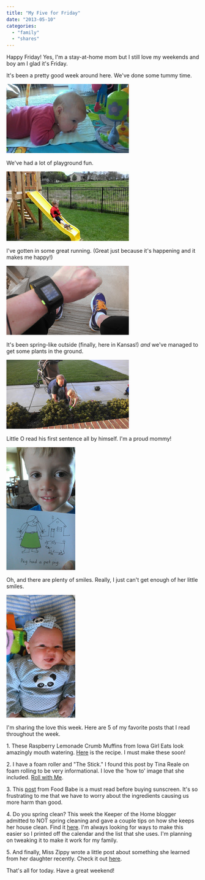 ```yaml
---
title: "My Five for Friday"
date: "2013-05-10"
categories: 
  - "family"
  - "shares"
---
```


Happy Friday! Yes, I'm a stay-at-home mom but I still love my weekends and boy am I glad it's Friday.   
  
It's been a pretty good week around here. We've done some tummy time.  
  
  

[![](images/IMAG0816.jpg)](http://amotherspace.net/wp-content/uploads/2013/05/IMAG08161.jpg)

  
We've had a lot of playground fun.  
  
  

[![](images/VIDEO0067_0000015708.jpg)](http://amotherspace.net/wp-content/uploads/2013/05/VIDEO0067_00000157081.jpg)

  
  
I've gotten in some great running. (Great just because it's happening and it makes me happy!)  
  

[![](images/IMAG0848.jpg)](http://amotherspace.net/wp-content/uploads/2013/05/IMAG08481.jpg)

  
It's been spring-like outside (finally, here in Kansas!) _and_ we've managed to get some plants in the ground.  
  
  

[![](images/IMAG0788.jpg)](http://amotherspace.net/wp-content/uploads/2013/05/IMAG07881.jpg)

  
Little O read his first sentence all by himself. I'm a proud mommy!  
  
  

[![](images/IMAG0819.jpg)](http://amotherspace.net/wp-content/uploads/2013/05/IMAG08191.jpg)

  
Oh, and there are plenty of smiles. Really, I just can't get enough of her little smiles.   
  
  

[![](images/IMAG0824.jpg)](http://amotherspace.net/wp-content/uploads/2013/05/IMAG08241.jpg)

  
  
I'm sharing the love this week. Here are 5 of my favorite posts that I read throughout the week.  
  
1\. These Raspberry Lemonade Crumb Muffins from Iowa Girl Eats look amazingly mouth watering. [Here](http://bit.ly/18sd4Cu) is the recipe. I must make these soon!  
  
2\. I have a foam roller and "The Stick." I found this post by Tina Reale on foam rolling to be very informational. I love the 'how to' image that she included. [Roll with Me](http://bit.ly/10Hknyx).  
  
3\. This [post](http://bit.ly/10HkOZJ) from Food Babe is a must read before buying sunscreen. It's so frustrating to me that we have to worry about the ingredients causing us more harm than good.   
  
4\. Do you spring clean? This week the Keeper of the Home blogger admitted to NOT spring cleaning and gave a couple tips on how she keeps her house clean. Find it [here](http://bit.ly/18s9Tur). I'm always looking for ways to make this easier so I printed off the calendar and the list that she uses. I'm planning on tweaking it to make it work for my family.   
  
5\. And finally, Miss Zippy wrote a little post about something she learned from her daughter recently. Check it out [here](http://bit.ly/18s9uYU).   
  
  
That's all for today. Have a great weekend!
